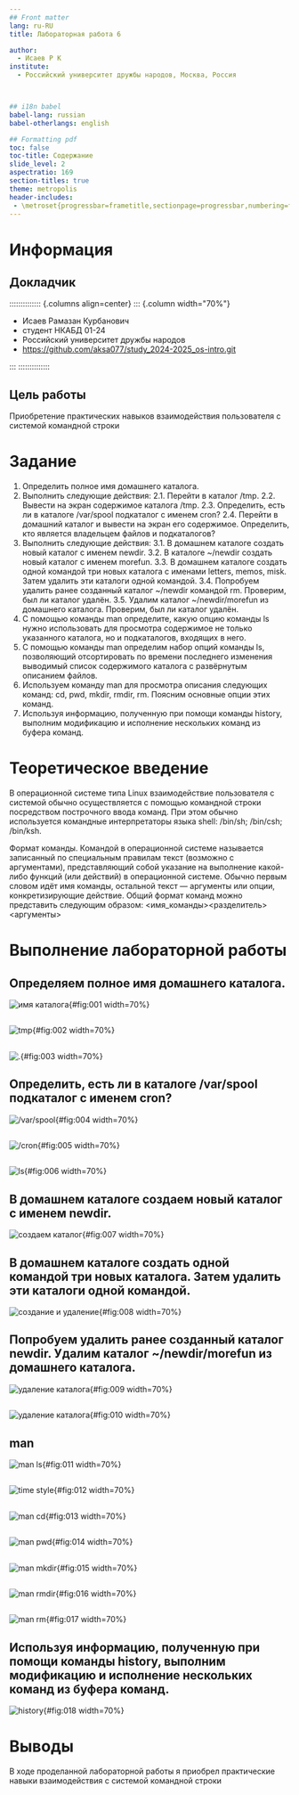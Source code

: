 ```yaml
---
## Front matter
lang: ru-RU
title: Лабораторная работа 6

author:
  - Исаев Р К
institute:
  - Российский университет дружбы народов, Москва, Россия



## i18n babel
babel-lang: russian
babel-otherlangs: english

## Formatting pdf
toc: false
toc-title: Содержание
slide_level: 2
aspectratio: 169
section-titles: true
theme: metropolis
header-includes:
 - \metroset{progressbar=frametitle,sectionpage=progressbar,numbering=fraction}
---
```


# Информация

## Докладчик

:::::::::::::: {.columns align=center}
::: {.column width="70%"}

  * Исаев Рамазан Курбанович
  * студент НКАБД 01-24
  * Российский университет дружбы народов
  * <https://github.com/aksa077/study_2024-2025_os-intro.git>


:::
::::::::::::::

## Цель работы 

Приобретение практических навыков взаимодействия пользователя с системой командной строки 

# Задание

1. Определить полное имя домашнего каталога. 
2. Выполнить следующие действия:
2.1. Перейти в каталог /tmp.
2.2. Вывести на экран содержимое каталога /tmp.
2.3. Определить, есть ли в каталоге /var/spool подкаталог с именем cron?
2.4. Перейти в домашний каталог и вывести на экран его содержимое. Определить, кто является владельцем файлов и подкаталогов?
3. Выполнить следующие действия:
3.1. В домашнем каталоге создать новый каталог с именем newdir.
3.2. В каталоге ~/newdir создать новый каталог с именем morefun.
3.3. В домашнем каталоге создать одной командой три новых каталога с именами
letters, memos, misk. Затем удалить эти каталоги одной командой.
3.4. Попробуем удалить ранее созданный каталог ~/newdir командой rm. Проверим,
был ли каталог удалён.
3.5. Удалим каталог ~/newdir/morefun из домашнего каталога. Проверим, был ли
каталог удалён.
4. С помощью команды man определите, какую опцию команды ls нужно использовать для просмотра содержимое не только указанного каталога, но и подкаталогов,
входящих в него.
5. С помощью команды man определим набор опций команды ls, позволяющий отсортировать по времени последнего изменения выводимый список содержимого каталога
с развёрнутым описанием файлов.
6. Используем команду man для просмотра описания следующих команд: cd, pwd, mkdir,
rmdir, rm. Поясним основные опции этих команд.
7. Используя информацию, полученную при помощи команды history, выполним модификацию и исполнение нескольких команд из буфера команд.

# Теоретическое введение

В операционной системе типа Linux взаимодействие пользователя с системой обычно
осуществляется с помощью командной строки посредством построчного ввода команд. При этом обычно используется командные интерпретаторы языка shell: /bin/sh;
/bin/csh; /bin/ksh.

Формат команды. Командой в операционной системе называется записанный по
специальным правилам текст (возможно с аргументами), представляющий собой указание на выполнение какой-либо функций (или действий) в операционной системе.
Обычно первым словом идёт имя команды, остальной текст — аргументы или опции,
конкретизирующие действие.
Общий формат команд можно представить следующим образом:
<имя_команды><разделитель><аргументы>

# Выполнение лабораторной работы

## Определяем полное имя домашнего каталога. 
![имя каталога](image/1.jpg){#fig:001 width=70%}

##

![tmp](image/2.jpg){#fig:002 width=70%}

##

![.](image/3.jpg){#fig:003 width=70%}

## Определить, есть ли в каталоге /var/spool подкаталог с именем cron?

![/var/spool](image/4.jpg){#fig:004 width=70%}

##

![/cron](image/5.jpg){#fig:005 width=70%}

##

![ls](image/6.jpg){#fig:006 width=70%}

## В домашнем каталоге создаем новый каталог с именем newdir.

![создаем каталог](image/7.jpg){#fig:007 width=70%}

## В домашнем каталоге создать одной командой три новых каталога. Затем удалить эти каталоги одной командой.

![создание и удаление](image/8.png){#fig:008 width=70%}

## Попробуем удалить ранее созданный каталог newdir. Удалим каталог ~/newdir/morefun из домашнего каталога. 

![удаление каталога](image/9.png){#fig:009 width=70%}

##

![удаление каталога](image/10.png){#fig:010 width=70%}

## man

![man ls](image/11.png){#fig:011 width=70%}

##

![time style](image/12.png){#fig:012 width=70%}

##

![man cd](image/13.png){#fig:013 width=70%}

##

![man pwd](image/14.png){#fig:014 width=70%}

##

![man mkdir](image/15.png){#fig:015 width=70%}

##

![man rmdir](image/16.png){#fig:016 width=70%}

##

![man rm](image/17.png){#fig:017 width=70%}

## Используя информацию, полученную при помощи команды history, выполним модификацию и исполнение нескольких команд из буфера команд.

![history](image/18.png){#fig:018 width=70%}



# Выводы

В ходе проделанной лабораторной работы я приобрел практические навыки взаимодействия с системой командной строки 

